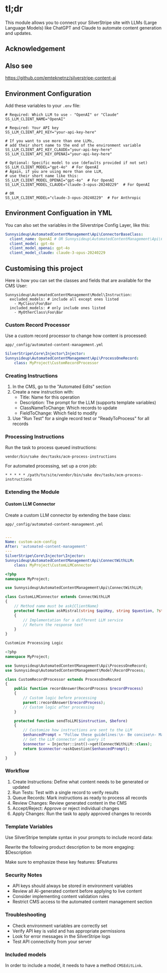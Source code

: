 # tl;dr

This module allows you to connect your SilverStripe site with LLMs (Large Language Models) like ChatGPT and Claude to automate content generation and updates.

## Acknowledgement


## Also see

https://github.com/emteknetnz/silverstripe-content-ai


## Environment Configuration

Add these variables to your `.env` file:

```shell
# Required: Which LLM to use - "OpenAI" or "Claude"
SS_LLM_CLIENT_NAME="OpenAI"

# Required: Your API key
SS_LLM_CLIENT_API_KEY="your-api-key-here"

# If you want to use more than one LLMs, 
# add their short name to the end of the environment variable
SS_LLM_CLIENT_API_KEY_CLAUDE="your-api-key-here"
SS_LLM_CLIENT_API_KEY_OPENAI="your-api-key-here"

# Optional: Specific model to use (defaults provided if not set)
SS_LLM_CLIENT_MODEL="gpt-4o"  # For OpenAI
# Again, if you are using more than one LLM, 
# use their short name like this:
SS_LLM_CLIENT_MODEL_OPENAI="gpt-4o"  # For OpenAI
SS_LLM_CLIENT_MODEL_CLAUDE="claude-3-opus-20240229"  # For OpenAI

# OR
SS_LLM_CLIENT_MODEL="claude-3-opus-20240229"  # For Anthropic
```

## Environment Configuation in YML

You can also set the variables in the Silverstripe Config Layer, like this:

```yml
Sunnysideup\AutomatedContentManagement\Api\ConnectorBaseClass:
  client_name: OpenAI # OR Sunnysideup\AutomatedContentManagement\Api\Connectors\OpenAIConnector
  client_model: gpt-4o
  client_model_openai: gpt-4o
  client_model_claude: claude-3-opus-20240229

```

## Customising this project

Here is how you can set the classes and fields that are available for the CMS User:

```
Sunnysideup\AutomatedContentManagement\Model\Instruction:
  excluded_models: # include all except ones listed
    - MyClass\Foo\Bar
  included_models: # only include ones listed
    - MyOtherClass\Foo\Bar

```

### Custom Record Processor

Use a custom record processor to change how content is processed:

`app/_config/automated-content-management.yml`

```yml
SilverStripe\Core\Injector\Injector:
Sunnysideup\AutomatedContentManagement\Api\ProcessOneRecord:
    class: MyProject\CustomRecordProcessor
```

### Creating Instructions

1. In the CMS, go to the "Automated Edits" section
2. Create a new instruction with:
    - Title: Name for this operation
    - Description: The prompt for the LLM (supports template variables)
    - ClassNameToChange: Which records to update
    - FieldToChange: Which field to modify
3. Use "Run Test" for a single record test or "ReadyToProcess" for all records

### Processing Instructions

Run the task to process queued instructions:

`vendor/bin/sake dev/tasks/acm-process-instructions`

For automated processing, set up a cron job:

```shell
* * * * * /path/to/site/vendor/bin/sake dev/tasks/acm-process-instructions
```

### Extending the Module

#### Custom LLM Connector

Create a custom LLM connector by extending the base class:

`app/_config/automated-content-management.yml`

```yml

---
Name: custom-acm-config
After: 'automated-content-management'
---
SilverStripe\Core\Injector\Injector:
Sunnysideup\AutomatedContentManagement\Api\ConnectWithLLM:
    class: MyProject\CustomLLMConnector
```

```php
<?php
namespace MyProject;

use Sunnysideup\AutomatedContentManagement\Api\ConnectWithLLM;

class CustomLLMConnector extends ConnectWithLLM
{
    // Method name must be ask{ClientName}
    protected function askMistral(string $apiKey, string $question, ?string $model = null): string
    {
        // Implementation for a different LLM service
        // Return the response text
    }
}

Customize Processing Logic

<?php
namespace MyProject;

use Sunnysideup\AutomatedContentManagement\Api\ProcessOneRecord;
use Sunnysideup\AutomatedContentManagement\Model\RecordProcess;

class CustomRecordProcessor extends ProcessOneRecord
{
    public function recordAnswer(RecordProcess $recordProcess)
    {
        // Custom logic before processing
        parent::recordAnswer($recordProcess);
        // Custom logic after processing
    }

    protected function sendToLLM($instruction, $before)
    {
        // Customize how instructions are sent to the LLM
        $enhancedPrompt = "Follow these guidelines:\n- Be concise\n- Maintain brand voice\n\n" . $instruction;
        // Get the LLM connector and query it
        $connector = Injector::inst()->get(ConnectWithLLM::class);
        return $connector->askQuestion($enhancedPrompt);
    }
}
```

### Workflow

1. Create Instructions: Define what content needs to be generated or updated
2. Run Tests: Test with a single record to verify results
3. Queue Records: Mark instructions as ready to process all records
4. Review Changes: Review generated content in the CMS
5. Accept/Reject: Approve or reject individual changes
6. Apply Changes: Run the task to apply approved changes to records

### Template Variables

Use SilverStripe template syntax in your prompts to include record data:

Rewrite the following product description to be more engaging:
$Description

Make sure to emphasize these key features: $Features

### Security Notes

- API keys should always be stored in environment variables
- Review all AI-generated content before applying to live content
- Consider implementing content validation rules
- Restrict CMS access to the automated content management section

### Troubleshooting

- Check environment variables are correctly set
- Verify API key is valid and has appropriate permissions
- Look for error messages in the SilverStripe logs
- Test API connectivity from your server

### Included models

In order to include a model, it needs to have a method `CMSEditLink`. 

